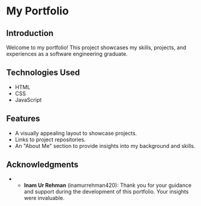 # My Portfolio

## Introduction

Welcome to my portfolio! This project showcases my skills, projects, and experiences as a software engineering graduate.

## Technologies Used

- HTML
- CSS
- JavaScript

## Features

- A visually appealing layout to showcase projects.
- Links to project repositories.
- An "About Me" section to provide insights into my background and skills.

## Acknowledgments

- - **Inam Ur Rehman** (inamurrehman420): Thank you for your guidance and support during the development of this portfolio. Your insights were invaluable.

